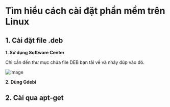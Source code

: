 # Tìm hiểu cách cài đặt phần mềm trên Linux
## 1. Cài đặt file .deb
**1. Sử dụng Software Center**

Chỉ cần đến thư mục chứa file DEB bạn tải về và nháy đúp vào đó.

![image](https://user-images.githubusercontent.com/54978467/134693238-ca987e1b-f8b0-47c4-b06b-0db495b54971.png)

**2. Dùng Gdebi**

## 2. Cài qua apt-get

